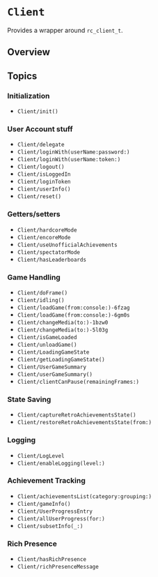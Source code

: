 # ``Client``

Provides a wrapper around `rc_client_t`.

## Overview



## Topics

### Initialization

- ``Client/init()``

### User Account stuff
- ``Client/delegate``
- ``Client/loginWith(userName:password:)``
- ``Client/loginWith(userName:token:)``
- ``Client/logout()``
- ``Client/isLoggedIn``
- ``Client/loginToken``
- ``Client/userInfo()``
- ``Client/reset()``

### Getters/setters
- ``Client/hardcoreMode``
- ``Client/encoreMode``
- ``Client/useUnofficialAchievements``
- ``Client/spectatorMode``
- ``Client/hasLeaderboards``

### Game Handling
- ``Client/doFrame()``
- ``Client/idling()``
- ``Client/loadGame(from:console:)-6fzag``
- ``Client/loadGame(from:console:)-6gm0s``
- ``Client/changeMedia(to:)-1bzw0``
- ``Client/changeMedia(to:)-5l03g``
- ``Client/isGameLoaded``
- ``Client/unloadGame()``
- ``Client/LoadingGameState``
- ``Client/getLoadingGameState()``
- ``Client/UserGameSummary``
- ``Client/userGameSummary()``
- ``Client/clientCanPause(remainingFrames:)``

### State Saving
- ``Client/captureRetroAchievementsState()``
- ``Client/restoreRetroAchievementsState(from:)``

### Logging
- ``Client/LogLevel``
- ``Client/enableLogging(level:)``

### Achievement Tracking
- ``Client/achievementsList(category:grouping:)``
- ``Client/gameInfo()``
- ``Client/UserProgressEntry``
- ``Client/allUserProgress(for:)``
- ``Client/subsetInfo(_:)``

### Rich Presence
- ``Client/hasRichPresence``
- ``Client/richPresenceMessage``
